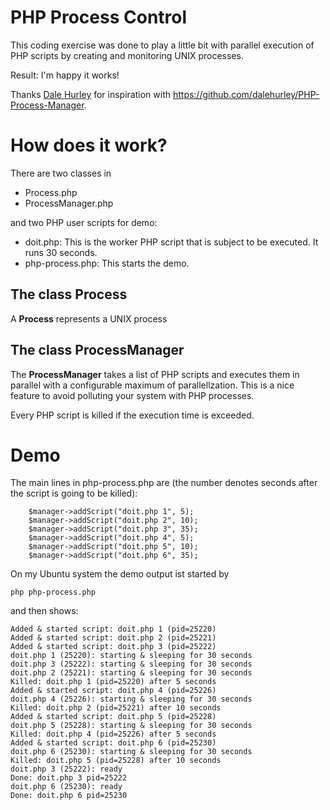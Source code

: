 PHP Process Control
===================

This coding exercise was done to play a little
bit with parallel execution of PHP scripts by creating
and monitoring UNIX processes.

Result: I'm happy it works!

Thanks [Dale Hurley](https://github.com/dalehurley) for inspiration with
https://github.com/dalehurley/PHP-Process-Manager.


# How does it work?

There are two classes in

* Process.php
* ProcessManager.php

and two PHP user scripts for demo:

* doit.php: This is the worker PHP script that is subject to be executed. It runs 30 seconds.
* php-process.php: This starts the demo.

## The class Process

A **Process** represents a UNIX process

## The class ProcessManager

The **ProcessManager** takes a list of PHP scripts and executes them in parallel
with a configurable maximum of parallellzation. This is a nice feature to avoid
polluting your system with PHP processes.

Every PHP script is killed if the execution time is exceeded.

# Demo

The main lines in php-process.php are (the number denotes seconds after
the script is going to be killed):

```
	$manager->addScript("doit.php 1", 5);
	$manager->addScript("doit.php 2", 10);
	$manager->addScript("doit.php 3", 35);
	$manager->addScript("doit.php 4", 5);
	$manager->addScript("doit.php 5", 10);
	$manager->addScript("doit.php 6", 35);
```

On my Ubuntu system the demo output ist started by

```
php php-process.php
```

and then shows:

```
Added & started script: doit.php 1 (pid=25220)
Added & started script: doit.php 2 (pid=25221)
Added & started script: doit.php 3 (pid=25222)
doit.php 1 (25220): starting & sleeping for 30 seconds
doit.php 3 (25222): starting & sleeping for 30 seconds
doit.php 2 (25221): starting & sleeping for 30 seconds
Killed: doit.php 1 (pid=25220) after 5 seconds
Added & started script: doit.php 4 (pid=25226)
doit.php 4 (25226): starting & sleeping for 30 seconds
Killed: doit.php 2 (pid=25221) after 10 seconds
Added & started script: doit.php 5 (pid=25228)
doit.php 5 (25228): starting & sleeping for 30 seconds
Killed: doit.php 4 (pid=25226) after 5 seconds
Added & started script: doit.php 6 (pid=25230)
doit.php 6 (25230): starting & sleeping for 30 seconds
Killed: doit.php 5 (pid=25228) after 10 seconds
doit.php 3 (25222): ready
Done: doit.php 3 pid=25222
doit.php 6 (25230): ready
Done: doit.php 6 pid=25230
```





